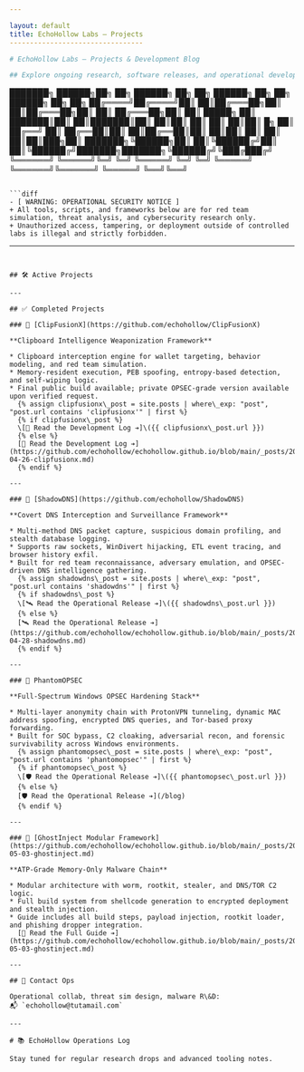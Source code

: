 ```yaml
---

layout: default
title: EchoHollow Labs — Projects
---------------------------------

# EchoHollow Labs — Projects & Development Blog

## Explore ongoing research, software releases, and operational development logs.

```
███████╗ ██████╗██╗  ██╗ ██████╗ ██╗  ██╗ ██████╗ ██╗     ██╗      ██████╗ ██╗    ██╗
██╔════╝██╔════╝██║  ██║██╔═══██╗██║  ██║██╔═══██╗██║     ██║     ██╔═══██╗██║    ██║
█████╗  ██║     ███████║██║   ██║███████║██║   ██║██║     ██║     ██║   ██║██║ █╗ ██║
██╔══╝  ██║     ██╔══██║██║   ██║██╔══██║██║   ██║██║     ██║     ██║   ██║██║███╗██║
███████╗╚██████╗██║  ██║╚██████╔╝██║  ██║╚██████╔╝███████╗███████╗╚██████╔╝╚███╔███╔╝
╚══════╝ ╚═════╝╚═╝  ╚═╝ ╚═════╝ ╚═╝  ╚═╝ ╚═════╝ ╚══════╝╚══════╝ ╚═════╝  ╚══╝╚══╝ 
```

```diff
- [ WARNING: OPERATIONAL SECURITY NOTICE ]
+ All tools, scripts, and frameworks below are for red team simulation, threat analysis, and cybersecurity research only.
+ Unauthorized access, tampering, or deployment outside of controlled labs is illegal and strictly forbidden.
```

---
```


## 🛠️ Active Projects

---

## ✅ Completed Projects

### 🔗 [ClipFusionX](https://github.com/echohollow/ClipFusionX)

**Clipboard Intelligence Weaponization Framework**

* Clipboard interception engine for wallet targeting, behavior modeling, and red team simulation.
* Memory-resident execution, PEB spoofing, entropy-based detection, and self-wiping logic.
* Final public build available; private OPSEC-grade version available upon verified request.
  {% assign clipfusionx\_post = site.posts | where\_exp: "post", "post.url contains 'clipfusionx'" | first %}
  {% if clipfusionx\_post %}
  \[📝 Read the Development Log ➔]\({{ clipfusionx\_post.url }})
  {% else %}
  [📝 Read the Development Log ➔](https://github.com/echohollow/echohollow.github.io/blob/main/_posts/2025-04-26-clipfusionx.md)
  {% endif %}

---

### 🔗 [ShadowDNS](https://github.com/echohollow/ShadowDNS)

**Covert DNS Interception and Surveillance Framework**

* Multi-method DNS packet capture, suspicious domain profiling, and stealth database logging.
* Supports raw sockets, WinDivert hijacking, ETL event tracing, and browser history exfil.
* Built for red team reconnaissance, adversary emulation, and OPSEC-driven DNS intelligence gathering.
  {% assign shadowdns\_post = site.posts | where\_exp: "post", "post.url contains 'shadowdns'" | first %}
  {% if shadowdns\_post %}
  \[🛰️ Read the Operational Release ➔]\({{ shadowdns\_post.url }})
  {% else %}
  [🛰️ Read the Operational Release ➔](https://github.com/echohollow/echohollow.github.io/blob/main/_posts/2025-04-28-shadowdns.md)
  {% endif %}

---

### 🔗 PhantomOPSEC

**Full-Spectrum Windows OPSEC Hardening Stack**

* Multi-layer anonymity chain with ProtonVPN tunneling, dynamic MAC address spoofing, encrypted DNS queries, and Tor-based proxy forwarding.
* Built for SOC bypass, C2 cloaking, adversarial recon, and forensic survivability across Windows environments.
  {% assign phantomopsec\_post = site.posts | where\_exp: "post", "post.url contains 'phantomopsec'" | first %}
  {% if phantomopsec\_post %}
  \[🛡️ Read the Operational Release ➔]\({{ phantomopsec\_post.url }})
  {% else %}
  [🛡️ Read the Operational Release ➔](/blog)
  {% endif %}

---

### 🔗 [GhostInject Modular Framework](https://github.com/echohollow/echohollow.github.io/blob/main/_posts/2025-05-03-ghostinject.md)

**ATP-Grade Memory-Only Malware Chain**

* Modular architecture with worm, rootkit, stealer, and DNS/TOR C2 logic.
* Full build system from shellcode generation to encrypted deployment and stealth injection.
* Guide includes all build steps, payload injection, rootkit loader, and phishing dropper integration.
  [🧬 Read the Full Guide ➔](https://github.com/echohollow/echohollow.github.io/blob/main/_posts/2025-05-03-ghostinject.md)

---

## 🧬 Contact Ops

Operational collab, threat sim design, malware R\&D:
📬 `echohollow@tutamail.com`

---

# 📚 EchoHollow Operations Log

Stay tuned for regular research drops and advanced tooling notes.
